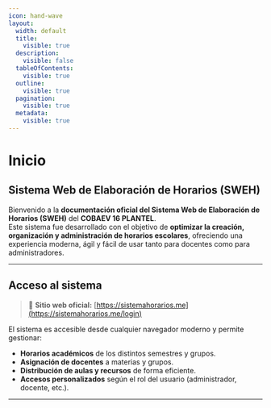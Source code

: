 ```yaml
---
icon: hand-wave
layout:
  width: default
  title:
    visible: true
  description:
    visible: false
  tableOfContents:
    visible: true
  outline:
    visible: true
  pagination:
    visible: true
  metadata:
    visible: true
---
```


# Inicio

## Sistema Web de Elaboración de Horarios (SWEH)

Bienvenido a la **documentación oficial del Sistema Web de Elaboración de Horarios (SWEH)** del **COBAEV 16 PLANTEL**.\
Este sistema fue desarrollado con el objetivo de **optimizar la creación, organización y administración de horarios escolares**, ofreciendo una experiencia moderna, ágil y fácil de usar tanto para docentes como para administradores.

***

## Acceso al sistema

> 📎 **Sitio web oficial:** [https://sistemahorarios.me](https://sistemahorarios.me/login)

El sistema es accesible desde cualquier navegador moderno y permite gestionar:

* **Horarios académicos** de los distintos semestres y grupos.
* **Asignación de docentes** a materias y grupos.
* **Distribución de aulas y recursos** de forma eficiente.
* **Accesos personalizados** según el rol del usuario (administrador, docente, etc.).

***
